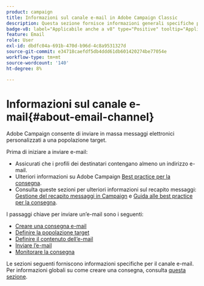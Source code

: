 ```yaml
---
product: campaign
title: Informazioni sul canale e-mail in Adobe Campaign Classic
description: Questa sezione fornisce informazioni generali specifiche per il canale e-mail in Adobe Campaign
badge-v8: label="Applicabile anche a v8" type="Positive" tooltip="Applicabile anche a Campaign v8"
feature: Email
role: User
exl-id: dbdfc04a-691b-470d-b96d-4c8a9531327d
source-git-commit: e34718caefdf5db4ddd61db601420274be77054e
workflow-type: tm+mt
source-wordcount: '140'
ht-degree: 8%

---
```


# Informazioni sul canale e-mail{#about-email-channel}

Adobe Campaign consente di inviare in massa messaggi elettronici personalizzati a una popolazione target.

Prima di iniziare a inviare e-mail:

* Assicurati che i profili dei destinatari contengano almeno un indirizzo e-mail.
* Ulteriori informazioni su Adobe Campaign [Best practice per la consegna](delivery-best-practices.md).
* Consulta queste sezioni per ulteriori informazioni sul recapito messaggi: [Gestione del recapito messaggi in Campaign](about-deliverability.md) e [Guida alle best practice per la consegna](https://experienceleague.adobe.com/docs/deliverability-learn/deliverability-best-practice-guide/introduction.html?lang=it).

I passaggi chiave per inviare un’e-mail sono i seguenti:

* [Creare una consegna e-mail](creating-an-email-delivery.md)
* [Definire la popolazione target](steps-defining-the-target-population.md)
* [Definire il contenuto dell’e-mail](defining-the-email-content.md)
* [Inviare l’e-mail](sending-messages.md)
* [Monitorare la consegna](about-delivery-monitoring.md)

Le sezioni seguenti forniscono informazioni specifiche per il canale e-mail. Per informazioni globali su come creare una consegna, consulta [questa sezione](steps-about-delivery-creation-steps.md).
